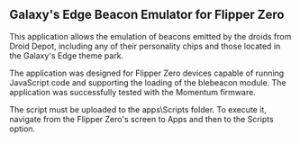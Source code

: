 ## Galaxy's Edge Beacon Emulator for Flipper Zero

This application allows the emulation of beacons emitted by the droids from Droid Depot, including any of their personality chips and those located in the Galaxy's Edge theme park.

The application was designed for Flipper Zero devices capable of running JavaScript code and supporting the loading of the blebeacon module. The application was successfully tested with the Momentum firmware.

The script must be uploaded to the apps\Scripts folder. 
To execute it, navigate from the Flipper Zero's screen to Apps and then to the Scripts option.
